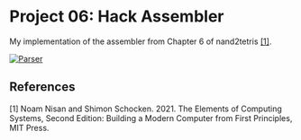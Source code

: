 # Project 06: Hack Assembler
My implementation of the assembler from Chapter 6 of nand2tetris [[1]](#1).

[![Parser](https://github.com/jeffreyflorek/nand2tetris/actions/workflows/test-project-06-parser.yml/badge.svg)](https://github.com/jeffreyflorek/nand2tetris/actions/workflows/test-project-06-parser.yml)

## References
<a id="1">[1]</a> Noam Nisan and Shimon Schocken. 2021. The Elements of Computing Systems, Second Edition: Building a Modern Computer from First Principles, MIT Press.
